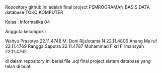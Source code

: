 Repository github ini adalah final project 
PEMROGRAMAN BASIS DATA
database TOKO KOMPUTER

Kelas : Informatika 04

Anggota kelompok :

Wahyu Prasetya			22.11.4748
M. Doni Rijalutama N			22.11.4806
Anang Ma’ruf				22.11.4769
Rangga Saputra 			22.11.4787
Muhammad Fikri Firmansyah		22.11.4762

di dalam repository ini berisi file .sql final project sistem database yang telah di buat

